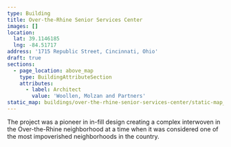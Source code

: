 ```yaml
---
type: Building
title: Over-the-Rhine Senior Services Center
images: []
location:
  lat: 39.1146185
  lng: -84.51717
address: '1715 Republic Street, Cincinnati, Ohio'
draft: true
sections:
  - page_location: above_map
    type: BuildingAttributeSection
    attributes:
      - label: Architect
        value: 'Woollen, Molzan and Partners'
static_map: buildings/over-the-rhine-senior-services-center/static-map_qqoieq
---
```


The project was a pioneer in in-fill design creating a complex interwoven in the Over-the-Rhine neighborhood at a time when it was considered one of the most impoverished neighborhoods in the country.
